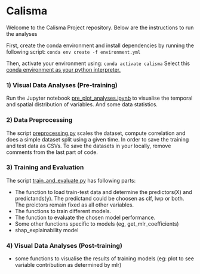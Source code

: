 # Calisma

Welcome to the Calisma Project repository. 
Below are the instructions to run the analyses


First, create the conda environment and install dependencies by running the following script:
`conda env create -f environment.yml` 

Then, activate your environment using:
`conda activate calisma`
Select this [conda environment as your python interpreter.](https://www.google.com/search?q=select+existing+conda+environment+as+python+interpreter&client=ubuntu-sn&hs=rkJ&sca_esv=63c9e37f8da915f5&channel=fs&sxsrf=AHTn8zqxaLTBEhH0yx9c5RTSDwiCU5Jqzw%3A1742553270476&ei=tkDdZ87cHIWui-gP_4WP6QE&ved=0ahUKEwjOj8Hl_JqMAxUF1wIHHf_CIx0Q4dUDCBA&uact=5&oq=select+existing+conda+environment+as+python+interpreter&gs_lp=Egxnd3Mtd2l6LXNlcnAiN3NlbGVjdCBleGlzdGluZyBjb25kYSBlbnZpcm9ubWVudCBhcyBweXRob24gaW50ZXJwcmV0ZXIyBRAAGO8FMgUQABjvBTIFEAAY7wUyBRAAGO8FMggQABiiBBiJBUiHGVCzBVipEnABeAGQAQCYAYYBoAGiBqoBAzYuM7gBA8gBAPgBAZgCCaACtgbCAgoQABiwAxjWBBhHwgIHECMYsAIYJ8ICCBAAGIAEGKIEmAMAiAYBkAYIkgcDNS40oAe4ObIHAzQuNLgHrAY&sclient=gws-wiz-serp)

### 1) Visual Data Analyses (Pre-training)
Run the Jupyter notebook [pre_plot_analyses.ipynb](pre_plot_analyses.ipynb) to visualise the temporal and spatial distribution of variables.
And some data statistics.

### 2) Data Preprocessing
The script [preprocessing.py](preprocessing.py) scales the dataset, compute correlation and does a simple dataset split using a given time.
In order to save the training and test data as CSVs. To save the datasets in your locally, remove comments from the last part of code.

### 3) Training and Evaluation
The script [train_and_evaluate.py](train_and_evaluate.py) has following parts:
- The function to load train-test data and determine the predictors(X) and predictands(y). 
The predictand could be choosen as clf, lwp or both. The preictors remain fixed as all other variables.
- The functions to train different models.
- The function to evaluate the chosen model performance. 
- Some other functions specific to models (eg, get_mlr_coefficients)
- shap_explainability model

### 4) Visual Data Analyses (Post-training)
- some functions to visualise the results of training models (eg: plot to see variable contribution as determined by mlr)